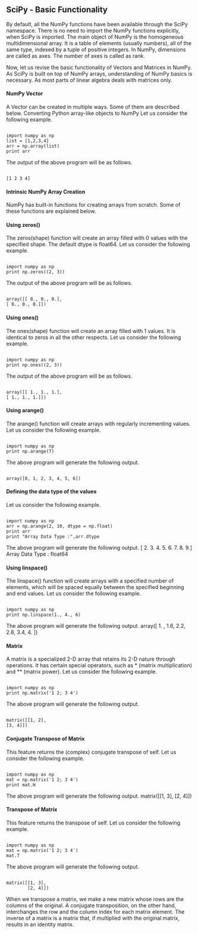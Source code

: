 
## SciPy - Basic Functionality

By default, all the NumPy functions have been available through the SciPy namespace. There is no need to import the NumPy functions explicitly, when SciPy is imported. The main object of NumPy is the homogeneous multidimensional array. It is a table of elements (usually numbers), all of the same type, indexed by a tuple of positive integers. In NumPy, dimensions are called as axes. The number of axes is called as rank.

Now, let us revise the basic functionality of Vectors and Matrices in NumPy. As SciPy is built on top of NumPy arrays, understanding of NumPy basics is necessary. As most parts of linear algebra deals with matrices only.

#### NumPy Vector
A Vector can be created in multiple ways. Some of them are described below.
Converting Python array-like objects to NumPy
Let us consider the following example.
<pre><code>
import numpy as np
list = [1,2,3,4]
arr = np.array(list)
print arr
</code></pre>
The output of the above program will be as follows.
<pre><code>
[1 2 3 4]
</code></pre>

#### Intrinsic NumPy Array Creation
NumPy has built-in functions for creating arrays from scratch. Some of these functions are explained below.

#### Using zeros()
The zeros(shape) function will create an array filled with 0 values with the specified shape. The default dtype is float64. Let us consider the following example.

<pre><code>
import numpy as np
print np.zeros((2, 3))
</code></pre>

The output of the above program will be as follows.
<pre><code>
array([[ 0., 0., 0.],
[ 0., 0., 0.]])
</code></pre>

#### Using ones()
The ones(shape) function will create an array filled with 1 values. It is identical to zeros in all the other respects. Let us consider the following example.
<pre><code>
import numpy as np
print np.ones((2, 3))
</code></pre>

The output of the above program will be as follows.
<pre><code>
array([[ 1., 1., 1.],
[ 1., 1., 1.]])
</code></pre>

#### Using arange()

The arange() function will create arrays with regularly incrementing values. Let us consider the following example.
<pre><code>
import numpy as np
print np.arange(7)
</code></pre>

The above program will generate the following output.
<pre><code>
array([0, 1, 2, 3, 4, 5, 6])
</code></pre>

#### Defining the data type of the values

Let us consider the following example.
<pre><code>
import numpy as np
arr = np.arange(2, 10, dtype = np.float)
print arr
print "Array Data Type :",arr.dtype
</code></pre>

The above program will generate the following output.
[ 2. 3. 4. 5. 6. 7. 8. 9.]
Array Data Type : float64

#### Using linspace()
The linspace() function will create arrays with a specified number of elements, which will be spaced equally between the specified beginning and end values. Let us consider the following example.
<pre><code>
import numpy as np
print np.linspace(1., 4., 6)
</code></pre>
The above program will generate the following output.
array([ 1. , 1.6, 2.2, 2.8, 3.4, 4. ])

#### Matrix

A matrix is a specialized 2-D array that retains its 2-D nature through operations. It has certain special operators, such as * (matrix multiplication) and ** (matrix power). Let us consider the following example.
<pre><code>
import numpy as np
print np.matrix('1 2; 3 4')
</code></pre>
The above program will generate the following output.
<pre><code>
matrix([[1, 2],
[3, 4]])
</code></pre>

#### Conjugate Transpose of Matrix

This feature returns the (complex) conjugate transpose of self. Let us consider the following example.
<pre><code>
import numpy as np
mat = np.matrix('1 2; 3 4')
print mat.H
</code></pre>
The above program will generate the following output.
matrix([[1, 3],
        [2, 4]])


#### Transpose of Matrix

This feature returns the transpose of self. Let us consider the following example.
<pre><code>
import numpy as np
mat = np.matrix('1 2; 3 4')
mat.T
</code></pre>
The above program will generate the following output.
<pre><code>
matrix([[1, 3],
        [2, 4]])
</code></pre>
When we transpose a matrix, we make a new matrix whose rows are the columns of the original. A conjugate transposition, on the other hand, interchanges the row and the column index for each matrix element. The inverse of a matrix is a matrix that, if multiplied with the original matrix, results in an identity matrix.


